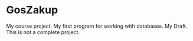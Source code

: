 # GosZakup
My course project. My first program for working with databases.
My Draft. This is not a complete project.

